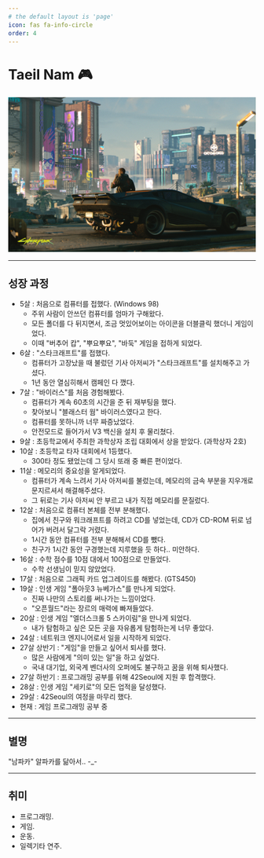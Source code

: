 ```yaml
---
# the default layout is 'page'
icon: fas fa-info-circle
order: 4
---
```


# Taeil Nam 🎮
![image](/assets/img/about/cyberpunk2077.jpeg)

---

## 성장 과정
- 5살 : 처음으로 컴퓨터를 접했다. (Windows 98)
	- 주위 사람이 안쓰던 컴퓨터를 엄마가 구해왔다.
	- 모든 폴더를 다 뒤지면서, 조금 멋있어보이는 아이콘을 더블클릭 했더니 게임이었다.
	- 이때 "버추어 캅", "뿌요뿌요", "바둑" 게임을 접하게 되었다.
- 6살 : "스타크래프트"를 접했다.
	- 컴퓨터가 고장났을 때 불렀던 기사 아저씨가 "스타크래프트"를 설치해주고 가셨다.
	- 1년 동안 열심히해서 캠페인 다 깼다.
- 7살 : "바이러스"를 처음 경험해봤다.
	- 컴퓨터가 계속 60초의 시간을 준 뒤 재부팅을 했다.
	- 찾아보니 "블래스터 웜" 바이러스였다고 한다.
	- 컴퓨터를 못하니까 너무 짜증났었다.
	- 안전모드로 들어가서 V3 백신을 설치 후 물리쳤다.
- 9살 : 초등학교에서 주최한 과학상자 조립 대회에서 상을 받았다. (과학상자 2호)
- 10살 : 초등학교 타자 대회에서 1등했다.
	- 300타 정도 됐었는데 그 당시 또래 중 빠른 편이었다.
- 11살 : 메모리의 중요성을 알게되었다.
	- 컴퓨터가 계속 느려서 기사 아저씨를 불렀는데, 메모리의 금속 부분을 지우개로 문지르셔서 해결해주셨다.
	- 그 뒤로는 기사 아저씨 안 부르고 내가 직접 메모리를 문질렀다.
- 12살 : 처음으로 컴퓨터 본체를 전부 분해했다.
	- 집에서 친구와 워크래프트를 하려고 CD를 넣었는데, CD가 CD-ROM 뒤로 넘어가 버려서 달그락 거렸다.
	- 1시간 동안 컴퓨터를 전부 분해해서 CD를 뺐다.
	- 친구가 1시간 동안 구경했는데 지루했을 듯 하다.. 미안하다.
- 16살 : 수학 점수를 10점 대에서 100점으로 만들었다.
	- 수학 선생님이 믿지 않았었다.
- 17살 : 처음으로 그래픽 카드 업그레이드를 해봤다. (GTS450)
- 19살 : 인생 게임 "폴아웃3 뉴베가스"를 만나게 되었다.
	- 진짜 나만의 스토리를 써나가는 느낌이었다.
	- "오픈월드"라는 장르의 매력에 빠져들었다.
- 20살 : 인생 게임 "엘더스크롤 5 스카이림"을 만나게 되었다.
	- 내가 탐험하고 싶은 모든 곳을 자유롭게 탐험하는게 너무 좋았다.
- 24살 : 네트워크 엔지니어로서 일을 시작하게 되었다.
- 27살 상반기 : "게임"을 만들고 싶어서 퇴사를 했다.
	- 많은 사람에게 "의미 있는 일"을 하고 싶었다.
	- 국내 대기업, 외국계 벤더사의 오퍼에도 불구하고 꿈을 위해 퇴사했다.
- 27살 하반기 : 프로그래밍 공부를 위해 42Seoul에 지원 후 합격했다.
- 28살 : 인생 게임 "세키로"의 모든 업적을 달성했다.
- 29살 : 42Seoul의 여정을 마무리 했다.
- 현재 : 게임 프로그래밍 공부 중

---

## 별명
"남파카"
알파카를 닮아서.. -_-

---

## 취미
- 프로그래밍.
- 게임.
- 운동.
- 일렉기타 연주.
